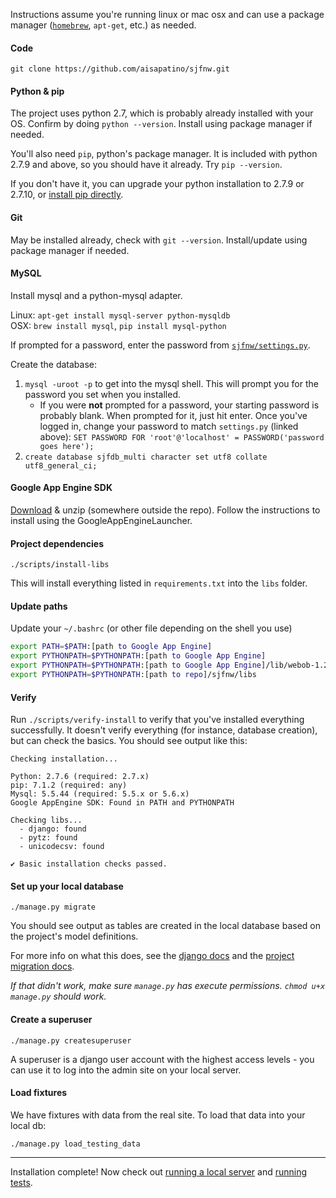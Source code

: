 Instructions assume you're running linux or mac osx and can use a package manager ([`homebrew`](http://brew.sh/), `apt-get`, etc.) as needed.

#### Code

`git clone https://github.com/aisapatino/sjfnw.git`

#### Python & pip

The project uses python 2.7, which is probably already installed with your OS. Confirm by doing `python --version`. Install using package manager if needed.

You'll also need `pip`, python's package manager. It is included with python 2.7.9 and above, so you should have it already. Try `pip --version`.

If you don't have it, you can upgrade your python installation to 2.7.9 or 2.7.10, or [install pip directly](https://pip.pypa.io/en/stable/installing.html).

#### Git

May be installed already, check with `git --version`. Install/update using package manager if needed.

#### MySQL

Install mysql and a python-mysql adapter.

Linux: `apt-get install mysql-server python-mysqldb`  
OSX: `brew install mysql`, `pip install mysql-python`

If prompted for a password, enter the password from [`sjfnw/settings.py`](https://github.com/aisapatino/sjfnw/blob/master/sjfnw/settings.py#L43).

Create the database:

1. `mysql -uroot -p` to get into the mysql shell. This will prompt you for the password you set when you installed.
    - If you were **not** prompted for a password, your starting password is probably blank.  When prompted for it, just hit enter.  Once you've logged in, change your password to match `settings.py` (linked above):
  `SET PASSWORD FOR 'root'@'localhost' = PASSWORD('password goes here');`
2. `create database sjfdb_multi character set utf8 collate utf8_general_ci;`


#### Google App Engine SDK

[Download](https://cloud.google.com/appengine/downloads#Google_App_Engine_SDK_for_Python) & unzip (somewhere outside the repo).
Follow the instructions to install using the GoogleAppEngineLauncher.

#### Project dependencies

`./scripts/install-libs`

This will install everything listed in `requirements.txt` into the `libs` folder.

#### Update paths

Update your `~/.bashrc` (or other file depending on the shell you use)

```sh
export PATH=$PATH:[path to Google App Engine]
export PYTHONPATH=$PYTHONPATH:[path to Google App Engine]
export PYTHONPATH=$PYTHONPATH:[path to Google App Engine]/lib/webob-1.2.3
export PYTHONPATH=$PYTHONPATH:[path to repo]/sjfnw/libs
```

#### Verify

Run `./scripts/verify-install` to verify that you've installed everything successfully. It doesn't verify everything (for instance, database creation), but can check the basics. You should see output like this:

```
Checking installation...

Python: 2.7.6 (required: 2.7.x)
pip: 7.1.2 (required: any)
Mysql: 5.5.44 (required: 5.5.x or 5.6.x)
Google AppEngine SDK: Found in PATH and PYTHONPATH

Checking libs...
  - django: found
  - pytz: found
  - unicodecsv: found

✔ Basic installation checks passed.
```

#### Set up your local database

`./manage.py migrate`

You should see output as tables are created in the local database based on the project's model definitions.

For more info on what this does, see the [django docs](https://docs.djangoproject.com/en/1.8/topics/migrations/) and the [project migration docs](../how-to/database.md).

_If that didn't work, make sure `manage.py` has execute permissions. `chmod u+x manage.py` should work._

#### Create a superuser

`./manage.py createsuperuser`

A superuser is a django user account with the highest access levels - you can use it to log into the admin site on your local server.

#### Load fixtures

We have fixtures with data from the real site. To load that data into your local db:

`./manage.py load_testing_data`

---

Installation complete! Now check out [running a local server](./local-server.md) and [running tests](./running-tests.md).
